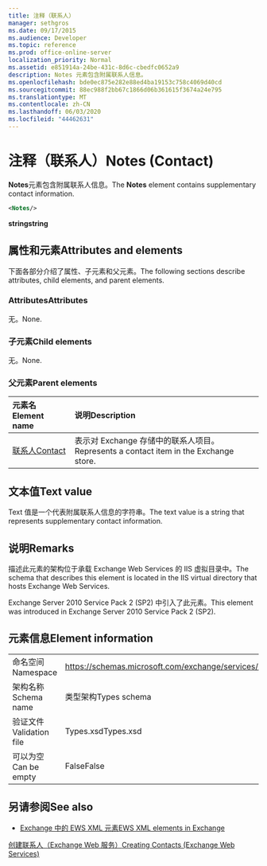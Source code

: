 ```yaml
---
title: 注释（联系人）
manager: sethgros
ms.date: 09/17/2015
ms.audience: Developer
ms.topic: reference
ms.prod: office-online-server
localization_priority: Normal
ms.assetid: e851914a-24be-431c-8d6c-cbedfc0652a9
description: Notes 元素包含附属联系人信息。
ms.openlocfilehash: bde0ec875e282e88ed4ba19153c758c4069d40cd
ms.sourcegitcommit: 88ec988f2bb67c1866d06b361615f3674a24e795
ms.translationtype: MT
ms.contentlocale: zh-CN
ms.lasthandoff: 06/03/2020
ms.locfileid: "44462631"
---
```

# <a name="notes-contact"></a><span data-ttu-id="9cf1b-103">注释（联系人）</span><span class="sxs-lookup"><span data-stu-id="9cf1b-103">Notes (Contact)</span></span>

<span data-ttu-id="9cf1b-104">**Notes**元素包含附属联系人信息。</span><span class="sxs-lookup"><span data-stu-id="9cf1b-104">The **Notes** element contains supplementary contact information.</span></span> 
  
```XML
<Notes/>
```

 <span data-ttu-id="9cf1b-105">**string**</span><span class="sxs-lookup"><span data-stu-id="9cf1b-105">**string**</span></span>
## <a name="attributes-and-elements"></a><span data-ttu-id="9cf1b-106">属性和元素</span><span class="sxs-lookup"><span data-stu-id="9cf1b-106">Attributes and elements</span></span>

<span data-ttu-id="9cf1b-107">下面各部分介绍了属性、子元素和父元素。</span><span class="sxs-lookup"><span data-stu-id="9cf1b-107">The following sections describe attributes, child elements, and parent elements.</span></span>
  
### <a name="attributes"></a><span data-ttu-id="9cf1b-108">Attributes</span><span class="sxs-lookup"><span data-stu-id="9cf1b-108">Attributes</span></span>

<span data-ttu-id="9cf1b-109">无。</span><span class="sxs-lookup"><span data-stu-id="9cf1b-109">None.</span></span>
  
### <a name="child-elements"></a><span data-ttu-id="9cf1b-110">子元素</span><span class="sxs-lookup"><span data-stu-id="9cf1b-110">Child elements</span></span>

<span data-ttu-id="9cf1b-111">无。</span><span class="sxs-lookup"><span data-stu-id="9cf1b-111">None.</span></span>
  
### <a name="parent-elements"></a><span data-ttu-id="9cf1b-112">父元素</span><span class="sxs-lookup"><span data-stu-id="9cf1b-112">Parent elements</span></span>

|<span data-ttu-id="9cf1b-113">**元素名**</span><span class="sxs-lookup"><span data-stu-id="9cf1b-113">**Element name**</span></span>|<span data-ttu-id="9cf1b-114">**说明**</span><span class="sxs-lookup"><span data-stu-id="9cf1b-114">**Description**</span></span>|
|:-----|:-----|
|[<span data-ttu-id="9cf1b-115">联系人</span><span class="sxs-lookup"><span data-stu-id="9cf1b-115">Contact</span></span>](contact.md) <br/> |<span data-ttu-id="9cf1b-116">表示对 Exchange 存储中的联系人项目。</span><span class="sxs-lookup"><span data-stu-id="9cf1b-116">Represents a contact item in the Exchange store.</span></span>  <br/> |
   
## <a name="text-value"></a><span data-ttu-id="9cf1b-117">文本值</span><span class="sxs-lookup"><span data-stu-id="9cf1b-117">Text value</span></span>

<span data-ttu-id="9cf1b-118">Text 值是一个代表附属联系人信息的字符串。</span><span class="sxs-lookup"><span data-stu-id="9cf1b-118">The text value is a string that represents supplementary contact information.</span></span>
  
## <a name="remarks"></a><span data-ttu-id="9cf1b-119">说明</span><span class="sxs-lookup"><span data-stu-id="9cf1b-119">Remarks</span></span>

<span data-ttu-id="9cf1b-120">描述此元素的架构位于承载 Exchange Web Services 的 IIS 虚拟目录中。</span><span class="sxs-lookup"><span data-stu-id="9cf1b-120">The schema that describes this element is located in the IIS virtual directory that hosts Exchange Web Services.</span></span>
  
<span data-ttu-id="9cf1b-121">Exchange Server 2010 Service Pack 2 (SP2) 中引入了此元素。</span><span class="sxs-lookup"><span data-stu-id="9cf1b-121">This element was introduced in Exchange Server 2010 Service Pack 2 (SP2).</span></span>
  
## <a name="element-information"></a><span data-ttu-id="9cf1b-122">元素信息</span><span class="sxs-lookup"><span data-stu-id="9cf1b-122">Element information</span></span>

|||
|:-----|:-----|
|<span data-ttu-id="9cf1b-123">命名空间</span><span class="sxs-lookup"><span data-stu-id="9cf1b-123">Namespace</span></span>  <br/> |https://schemas.microsoft.com/exchange/services/2006/types  <br/> |
|<span data-ttu-id="9cf1b-124">架构名称</span><span class="sxs-lookup"><span data-stu-id="9cf1b-124">Schema name</span></span>  <br/> |<span data-ttu-id="9cf1b-125">类型架构</span><span class="sxs-lookup"><span data-stu-id="9cf1b-125">Types schema</span></span>  <br/> |
|<span data-ttu-id="9cf1b-126">验证文件</span><span class="sxs-lookup"><span data-stu-id="9cf1b-126">Validation file</span></span>  <br/> |<span data-ttu-id="9cf1b-127">Types.xsd</span><span class="sxs-lookup"><span data-stu-id="9cf1b-127">Types.xsd</span></span>  <br/> |
|<span data-ttu-id="9cf1b-128">可以为空</span><span class="sxs-lookup"><span data-stu-id="9cf1b-128">Can be empty</span></span>  <br/> |<span data-ttu-id="9cf1b-129">False</span><span class="sxs-lookup"><span data-stu-id="9cf1b-129">False</span></span>  <br/> |
   
## <a name="see-also"></a><span data-ttu-id="9cf1b-130">另请参阅</span><span class="sxs-lookup"><span data-stu-id="9cf1b-130">See also</span></span>



- [<span data-ttu-id="9cf1b-131">Exchange 中的 EWS XML 元素</span><span class="sxs-lookup"><span data-stu-id="9cf1b-131">EWS XML elements in Exchange</span></span>](ews-xml-elements-in-exchange.md)


[<span data-ttu-id="9cf1b-132">创建联系人（Exchange Web 服务）</span><span class="sxs-lookup"><span data-stu-id="9cf1b-132">Creating Contacts (Exchange Web Services)</span></span>](https://msdn.microsoft.com/library/4845917e-70d1-481c-bbd7-011ec6571789%28Office.15%29.aspx)


